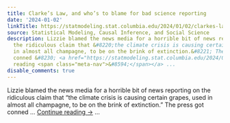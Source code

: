 ```yaml
---
title: Clarke’s Law, and who’s to blame for bad science reporting
date: '2024-01-02'
linkTitle: https://statmodeling.stat.columbia.edu/2024/01/02/clarkes-law-and-whos-to-blame-for-bad-science-reporting/
source: Statistical Modeling, Causal Inference, and Social Science
description: Lizzie blamed the news media for a horrible bit of news reporting on
  the ridiculous claim that &#8220;the climate crisis is causing certain grapes, used
  in almost all champagne, to be on the brink of extinction.&#8221; The press got
  conned &#8230; <a href="https://statmodeling.stat.columbia.edu/2024/01/02/clarkes-law-and-whos-to-blame-for-bad-science-reporting/">Continue
  reading <span class="meta-nav">&#8594;</span></a> ...
disable_comments: true
---
```

Lizzie blamed the news media for a horrible bit of news reporting on the ridiculous claim that &#8220;the climate crisis is causing certain grapes, used in almost all champagne, to be on the brink of extinction.&#8221; The press got conned &#8230; <a href="https://statmodeling.stat.columbia.edu/2024/01/02/clarkes-law-and-whos-to-blame-for-bad-science-reporting/">Continue reading <span class="meta-nav">&#8594;</span></a> ...